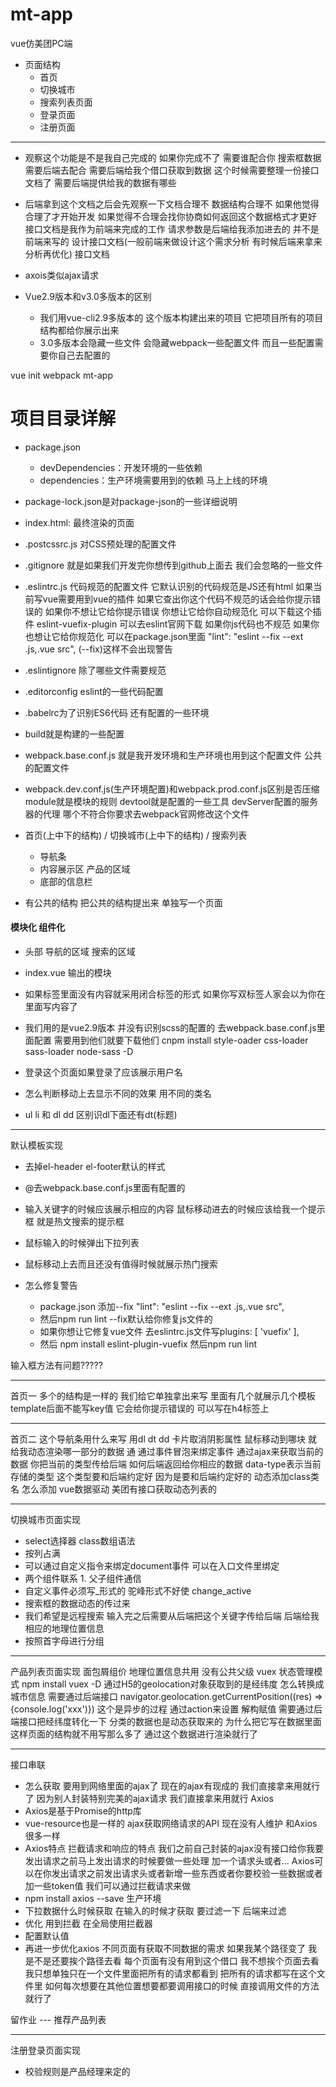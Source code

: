 # mt-app
vue仿美团PC端



- 页面结构
  - 首页
  - 切换城市
  - 搜索列表页面
  - 登录页面
  - 注册页面



---
- 观察这个功能是不是我自己完成的 如果你完成不了 需要谁配合你 搜索框数据需要后端去配合 需要后端给我个借口获取到数据 这个时候需要整理一份接口文档了 需要后端提供给我的数据有哪些
- 后端拿到这个文档之后会先观察一下文档合理不 数据结构合理不 如果他觉得合理了才开始开发 如果觉得不合理会找你协商如何返回这个数据格式才更好 接口文档是我作为前端来完成的工作 请求参数是后端给我添加进去的 并不是前端来写的
设计接口文档(一般前端来做设计这个需求分析 有时候后端来拿来分析再优化)
接口文档
- axois类似ajax请求

- Vue2.9版本和v3.0多版本的区别
  - 我们用vue-cli2.9多版本的 这个版本构建出来的项目 它把项目所有的项目结构都给你展示出来 
  - 3.0多版本会隐藏一些文件 会隐藏webpack一些配置文件 而且一些配置需要你自己去配置的



vue init webpack mt-app

# 项目目录详解
- package.json 
  - devDependencies：开发环境的一些依赖
  - dependencies：生产环境需要用到的依赖 马上上线的环境
- package-lock.json是对package-json的一些详细说明
- index.html: 最终渲染的页面
- .postcssrc.js 对CSS预处理的配置文件
- .gitignore 就是如果我们开发完你想传到github上面去 我们会忽略的一些文件
- .eslintrc.js 代码规范的配置文件 它默认识别的代码规范是JS还有html 如果当前写vue需要用到vue的插件 如果它查出你这个代码不规范的话会给你提示错误的 如果你不想让它给你提示错误 你想让它给你自动规范化 可以下载这个插件 eslint-vuefix-plugin 可以去eslint官网下载  如果你js代码也不规范 如果你也想让它给你规范化 可以在package.json里面 "lint": "eslint --fix --ext .js,.vue src",  (--fix)这样不会出现警告
- .eslintignore 除了哪些文件需要规范
- .editorconfig eslint的一些代码配置
- .babelrc为了识别ES6代码 还有配置的一些环境
- build就是构建的一些配置
- webpack.base.conf.js 就是我开发环境和生产环境也用到这个配置文件 公共的配置文件
- webpack.dev.conf.js(生产环境配置)和webpack.prod.conf.js区别是否压缩 module就是模块的规则  devtool就是配置的一些工具 devServer配置的服务器的代理 哪个不符合你要求去webpack官网修改这个文件



- 首页(上中下的结构) / 切换城市(上中下的结构) / 搜索列表
  - 导航条
  - 内容展示区 产品的区域
  - 底部的信息栏
- 有公共的结构 把公共的结构提出来 单独写一个页面




#### 模块化 组件化
- 头部 导航的区域 搜索的区域
- index.vue 输出的模块

- 如果标签里面没有内容就采用闭合标签的形式 如果你写双标签人家会以为你在里面写内容了

- 我们用的是vue2.9版本 并没有识别scss的配置的 去webpack.base.conf.js里面配置 需要用到他们就要下载他们 cnpm install style-oader css-loader sass-loader node-sass -D

- 登录这个页面如果登录了应该展示用户名

- 怎么判断移动上去显示不同的效果 用不同的类名

- ul li 和 dl dd 区别识dl下面还有dt(标题)





---
默认模板实现




- 去掉el-header el-footer默认的样式

- @去webpack.base.conf.js里面有配置的

- 输入关键字的时候应该展示相应的内容 鼠标移动进去的时候应该给我一个提示框 就是热文搜索的提示框

- 鼠标输入的时候弹出下拉列表

- 鼠标移动上去而且还没有值得时候就展示热门搜索


- 怎么修复警告
  - package.json 添加--fix
 "lint": "eslint --fix --ext .js,.vue src",
  - 然后npm run lint   --fix默认给你修复js文件的
  - 如果你想让它修复vue文件 去eslintrc.js文件写plugins: [
    'vuefix'
  ],  
  - 然后 npm install eslint-plugin-vuefix 然后npm run lint



输入框方法有问题?????





---
首页一
多个的结构是一样的 我们给它单独拿出来写 里面有几个就展示几个模板
template后面不能写key值 它会给你提示错误的 可以写在h4标签上






---
首页二
这个导航条用什么来写 用dl dt dd
卡片取消阴影属性
鼠标移动到哪块 就给我动态渲染哪一部分的数据 通 通过事件冒泡来绑定事件
通过ajax来获取当前的数据 你把当前的类型传给后端 如何后端返回给你相应的数据 data-type表示当前存储的类型 这个类型要和后端约定好 因为是要和后端约定好的 
动态添加class类名 怎么添加 vue数据驱动
美团有接口获取动态列表的




---
切换城市页面实现
- select选择器 class数组语法
- 按列占满 
- 可以通过自定义指令来绑定document事件 可以在入口文件里绑定
- 两个组件联系 1. 父子组件通信
- 自定义事件必须写_形式的 驼峰形式不好使 change_active
- 搜索框的数据动态的传过来
- 我们希望是远程搜索 输入完之后需要从后端把这个关键字传给后端 后端给我相应的地理位置信息
- 按照首字母进行分组
  



---
产品列表页面实现
面包屑组价
地理位置信息共用 没有公共父级 vuex 状态管理模式
npm install vuex -D
通过H5的geolocation对象获取到的是经纬度 怎么转换成城市信息 需要通过后端接口 navigator.geolocation.getCurrentPosition((res) => {console.log('xxx')}) 这个是异步的过程 通过action来设置
解构赋值
需要通过后端接口把经纬度转化一下
分类的数据也是动态获取来的
为什么把它写在数据里面 这样页面的结构就不用写那么多了 通过这个数据进行渲染就行了 




---
接口串联
- 怎么获取 要用到网络里面的ajax了 现在的ajax有现成的 我们直接拿来用就行了 因为别人封装特别完美的ajax请求 我们直接拿来用就行 Axios
- Axios是基于Promise的http库 
- vue-resource也是一样的 ajax获取网络请求的API 现在没有人维护 和Axios很多一样
- Axios特点 拦截请求和响应的特点 我们之前自己封装的ajax没有接口给你我要发出请求之前马上发出请求的时候要做一些处理 加一个请求头或者...  Axios可以在你发出请求之前发出请求头或者新增一些东西或者你要校验一些数据或者加一些token值 我们可以通过拦截请求来做
- npm install axios --save 生产环境
- 下拉数据什么时候获取 在输入的时候才获取 要过滤一下 后端来过滤
- 优化 用到拦截 在全局使用拦截器
- 配置默认值
- 再进一步优化axios 不同页面有获取不同数据的需求 如果我某个路径变了 我是不是还要挨个路径去看 每个页面有没有用到这个借口 我不想挨个页面去看 我只想单独只在一个文件里面把所有的请求都看到 把所有的请求都写在这个文件里 如何每次想要在其他位置想要都要调用接口的时候 直接调用文件的方法就行了

留作业 --- 推荐产品列表





--- 
注册登录页面实现
- 校验规则是产品经理来定的
